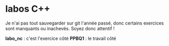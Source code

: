 # labos C++
Je n'ai pas tout sauvegarder sur git l'année passé, donc certains exercices sont manquants ou inachevés. Soyez donc attentif !

__labo\_nc__ : c'est l'exercice côté
__PPBQ1__ : le travail côté